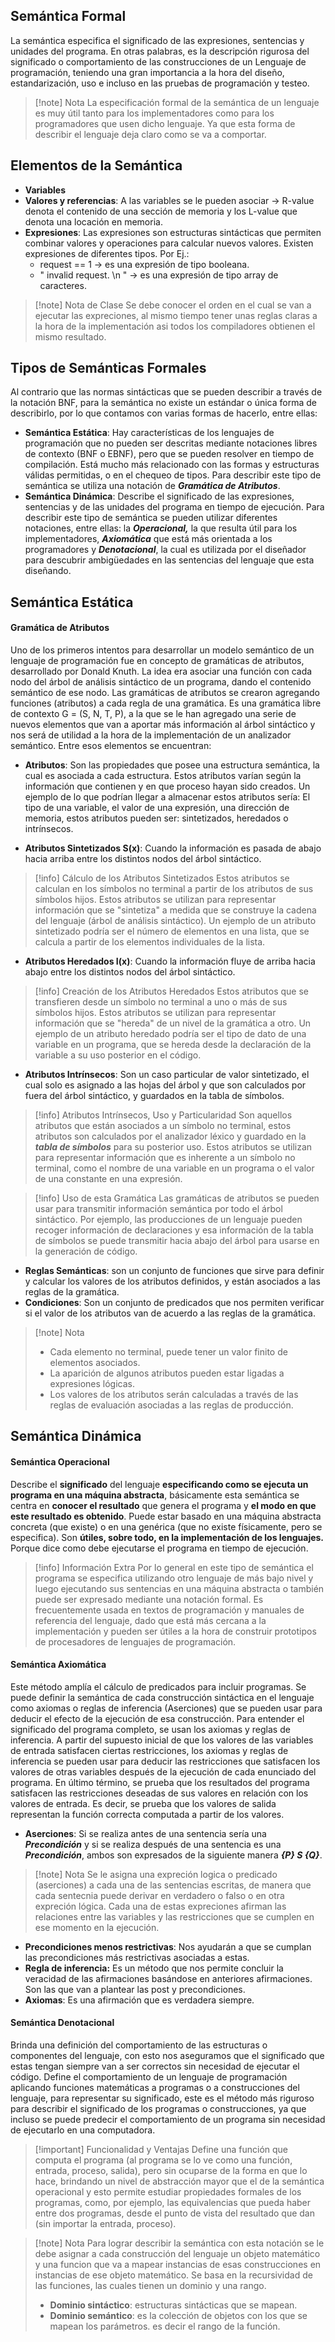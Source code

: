 ## Semántica Formal

La semántica especifica el significado de las expresiones, sentencias y unidades del programa. En otras palabras, es la descripción rigurosa del significado o comportamiento de
las construcciones de un Lenguaje de programación, teniendo una gran importancia a la hora del diseño, estandarización, uso e incluso en las pruebas de programación y testeo.

>[!note] Nota
>La especificación formal de la semántica de un lenguaje es muy útil tanto para los implementadores como para los programadores que usen dicho lenguaje. Ya que esta forma de describir el lenguaje deja claro como se va a comportar.

## Elementos de la Semántica

- **Variables**
- **Valores y referencias**: A las variables se le pueden asociar -> R-value denota el contenido de una sección de memoria y los L-value que denota una locación en memoria.
- **Expresiones**: Las expresiones son estructuras sintácticas que permiten combinar valores y operaciones para calcular nuevos valores. Existen expresiones de diferentes tipos. Por Ej.: 
	- request == 1 -> es una expresión de tipo booleana.
	- " invalid request. \n " -> es una expresión de tipo array de caracteres.

>[!note] Nota de Clase
>Se debe conocer el orden en el cual se van a ejecutar las expreciones, al mismo tiempo tener unas reglas claras a la hora de la implementación asi todos los compiladores obtienen el mismo resultado.

## Tipos de Semánticas Formales

Al contrario que las normas sintácticas que se pueden describir a través de la notación BNF, para la semántica no existe un estándar o única forma de describirlo, por lo que contamos con varias formas de hacerlo, entre ellas:

- **Semántica Estática**: Hay características de los lenguajes de programación que no pueden ser descritas mediante notaciones libres de contexto (BNF o EBNF), pero que se pueden resolver en tiempo de compilación. Está mucho más relacionado con las formas y estructuras válidas permitidas, o en el chequeo de tipos. Para describir este tipo de semántica se utiliza una notación de ***Gramática de Atributos***.
- **Semántica Dinámica**: Describe el significado de las expresiones, sentencias y de las unidades del programa en tiempo de ejecución. Para describir este tipo de semántica se pueden utilizar diferentes notaciones, entre ellas: la ***Operacional,*** la que resulta útil para los implementadores, ***Axiomática*** que está más orientada a los programadores y ***Denotacional***, la cual es utilizada por el diseñador para descubrir ambigüedades en las sentencias del lenguaje que esta diseñando.

## Semántica Estática

#### Gramática de Atributos
Uno de los primeros intentos para desarrollar un modelo semántico de un lenguaje de programación fue en concepto de gramáticas de atributos, desarrollado por Donald Knuth. La idea era asociar una función con cada nodo del árbol de análisis sintáctico de un programa, dando el contenido semántico de ese nodo. Las gramáticas de atributos se crearon agregando funciones (atributos) a cada regla de una gramática.
Es una gramática libre de contexto G = (S, N, T, P), a la que se le han agregado una serie de nuevos elementos que van a aportar más información al árbol sintáctico y nos será de utilidad a la hora de la implementación de un analizador semántico. Entre esos elementos se encuentran:

- **Atributos**: Son las propiedades que posee una estructura semántica, la cual es asociada a cada estructura. Estos atributos varían según la información que contienen y en que proceso hayan sido creados. Un ejemplo de lo que podrían llegar a almacenar estos atributos sería: El tipo de una variable, el valor de una expresión, una dirección de memoria, estos atributos pueden ser: sintetizados, heredados o intrínsecos.

- **Atributos Sintetizados S(x)**: Cuando la información es pasada de abajo hacia arriba entre los distintos nodos del árbol sintáctico.

>[!info] Cálculo de los Atributos Sintetizados
>Estos atributos se calculan en los símbolos no terminal a partir de los atributos de sus símbolos hijos. Estos atributos se utilizan para representar información que se "sintetiza" a medida que se construye la cadena del lenguaje (árbol de análisis sintáctico). Un ejemplo de un atributo sintetizado podría ser el número de elementos en una lista, que se calcula a partir de los elementos individuales de la lista.

- **Atributos Heredados I(x)**: Cuando la información fluye de arriba hacia abajo entre los distintos nodos del árbol sintáctico.

>[!info] Creación de los Atributos Heredados
>Estos atributos que se transfieren desde un símbolo no terminal a uno o más de sus símbolos hijos. Estos atributos se utilizan para representar información que se "hereda" de un nivel de la gramática a otro. Un ejemplo de un atributo heredado podría ser el tipo de dato de una variable en un programa, que se hereda desde la declaración de la variable a su uso posterior en el código.

- **Atributos Intrínsecos**: Son un caso particular de valor sintetizado, el cual solo es asignado a las hojas del árbol y que son calculados por fuera del árbol sintáctico, y guardados en la tabla de símbolos.

>[!info] Atributos Intrínsecos, Uso y Particularidad
>Son aquellos atributos que están asociados a un símbolo no terminal, estos atributos son calculados por el analizador léxico y guardado en la ***tabla de símbolos*** para su posterior uso.
>Estos atributos se utilizan para representar información que es inherente a un símbolo no terminal, como el nombre de una variable en un programa o el valor de una constante en una expresión.

>[!info] Uso de esta Gramática
>Las gramáticas de atributos se pueden usar para transmitir información semántica por todo el árbol sintáctico. Por ejemplo, las producciones de un lenguaje pueden recoger información de declaraciones y esa información de la tabla de símbolos se puede transmitir hacia abajo del árbol para usarse en la generación de código.

- **Reglas Semánticas**: son un conjunto de funciones que sirve para definir y calcular los valores de los atributos definidos, y están asociados a las reglas de la gramática.
- **Condiciones**: Son un conjunto de predicados que nos permiten verificar si el valor de los atributos van de acuerdo a las reglas de la gramática.

>[!note] Nota
>- Cada elemento no terminal, puede tener un valor finito de elementos asociados.
>- La aparición de algunos atributos pueden estar ligadas a expresiones lógicas.
>- Los valores de los atributos serán calculadas a través de las reglas de evaluación asociadas a las reglas de producción.

## Semántica Dinámica

#### Semántica Operacional

Describe el **significado** del lenguaje **especificando como se ejecuta un programa en una máquina abstracta**, básicamente esta semántica se centra en **conocer el resultado** que genera el programa y **el modo en que este resultado es obtenido**. Puede estar basado en una máquina abstracta concreta (que existe) o en una genérica (que no existe físicamente, pero se especifica). Son **útiles, sobre todo, en la implementación de los lenguajes.** Porque dice como debe ejecutarse el programa en tiempo de ejecución.

>[!info] Información Extra
>Por lo general en este tipo de semántica el programa se especifica utilizando otro lenguaje de más bajo nivel y luego ejecutando sus sentencias en una máquina abstracta o también puede ser expresado mediante una notación formal.
>Es frecuentemente usada en textos de programación y manuales de referencia del lenguaje, dado que está más cercana a la implementación y pueden ser útiles a la hora de construir prototipos de procesadores de lenguajes de programación.

#### Semántica Axiomática

Este método amplía el cálculo de predicados para incluir programas. Se puede definir la semántica de cada construcción sintáctica en el lenguaje como axiomas o reglas de inferencia (Aserciones) que se pueden usar para deducir el efecto de la ejecución de esa construcción. Para entender el significado del programa completo, se usan los axiomas y reglas de inferencia.
A partir del supuesto inicial de que los valores de las variables de entrada satisfacen ciertas restricciones, los axiomas y reglas de inferencia se pueden usar para deducir las restricciones que satisfacen los valores de otras variables después de la ejecución de cada enunciado del programa. En último término, se prueba que los resultados del programa satisfacen las restricciones deseadas de sus valores en relación con los valores de entrada. Es decir, se prueba que los valores de salida representan la función correcta computada a partir de los valores.

- **Aserciones**: Si se realiza antes de una sentencia sería una ***Precondición*** y si se realiza después de una sentencia es una ***Precondición***, ambos son expresados de la siguiente manera ***{P} S {Q}***.

>[!note] Nota
>Se le asigna una expreción logica o predicado (aserciones) a cada una de las sentencias escritas, de manera que cada sentecnia puede derivar en verdadero o falso o en otra expreción lógica. Cada una de estas expreciones afirman las relaciones entre las variables y las restricciones que se cumplen en ese momento en la ejecución.

- **Precondiciones menos restrictivas**: Nos ayudarán a que se cumplan las precondiciones más restrictivas asociadas a estas.
- **Regla de inferencia:** Es un método que nos permite concluir la veracidad de las afirmaciones basándose en anteriores afirmaciones. Son las que van a plantear las post y precondiciones.
- **Axiomas**: Es una afirmación que es verdadera siempre.

#### Semántica Denotacional

Brinda una definición del comportamiento de las estructuras o componentes del lenguaje, con esto nos aseguramos que el significado que estas tengan siempre van a ser correctos sin necesidad de ejecutar el código.
Define el comportamiento de un lenguaje de programación aplicando funciones matemáticas a programas o a construcciones del lenguaje, para representar su significado, este es el método más riguroso para describir el significado de los programas o construcciones, ya que incluso se puede predecir el comportamiento de un programa sin necesidad de ejecutarlo en una computadora.

>[!important] Funcionalidad y Ventajas
>Define una función que computa el programa (al programa se lo ve como una función, entrada, proceso, salida), pero sin ocuparse de la forma en que lo hace, brindando un nivel de abstracción mayor que el de la semántica operacional y esto permite estudiar propiedades formales de los programas, como, por ejemplo, las equivalencias que pueda haber entre dos programas, desde el punto de vista del resultado que dan (sin importar la entrada, proceso). 

>[!note] Nota
>Para lograr describir la semántica con esta notación se le debe asignar a cada construcción del lenguaje un objeto matemático y una funcion que va a mapear instancias de esas construcciones en instancias de ese objeto matemático.
>Se basa en la recursividad de las funciones, las cuales tienen un dominio y una rango.
>- **Dominio sintáctico**: estructuras sintácticas que se mapean.
>- **Dominio semántico**: es la colección de objetos con los que se mapean los parámetros. es decir el rango de la función.
